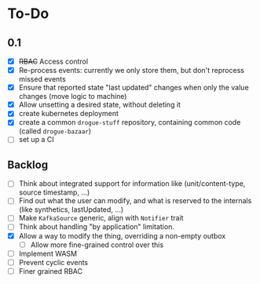 # To-Do

## 0.1

* [x] ~~RBAC~~ Access control
* [x] Re-process events: currently we only store them, but don't reprocess missed events
* [x] Ensure that reported state "last updated" changes when only the value changes (move logic to machine)
* [x] Allow unsetting a desired state, without deleting it
* [x] create kubernetes deployment
* [x] create a common `drogue-stuff` repository, containing common code (called `drogue-bazaar`)
* [ ] set up a CI

## Backlog

* [ ] Think about integrated support for information like (unit/content-type, source timestamp, ...)
* [ ] Find out what the user can modify, and what is reserved to the internals (like synthetics, lastUpdated, ...)
* [ ] Make `KafkaSource` generic, align with `Notifier` trait
* [ ] Think about handling "by application" limitation.
* [x] Allow a way to modify the thing, overriding a non-empty outbox
  * [ ] Allow more fine-grained control over this
* [ ] Implement WASM
* [ ] Prevent cyclic events
* [ ] Finer grained RBAC
